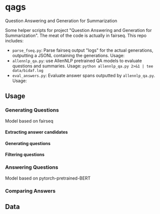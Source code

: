 # qags
Question Answering and Generation for Summarization

Some helper scripts for project "Question Answering and Generation for Summarization".
The meat of the code is actually in fairseq.
This repo includes:
- `parse_fseq.py`: Parse fairseq output "logs" for the actual generations, outputting a JSONL containing the generations. Usage: 
- `allennlp_qa.py`: use AllenNLP pretrained QA models to evaluate questions and summaries. Usage: `python allennlp_qa.py 2>&1 | tee data/bidaf.log`
- `eval_answers.py`: Evaluate answer spans outputted by `allennlp_qa.py`. Usage: 

## Usage

### Generating Questions

Model based on fairseq

#### Extracting answer candidates

#### Generating questions

#### Filtering questions

### Answering Questions

Model based on pytorch-pretrained-BERT

### Comparing Answers


## Data

